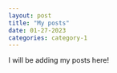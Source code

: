 ```yaml
---
layout: post
title: "My posts"
date: 01-27-2023
categories: category-1
---
```


I will be adding my posts here!